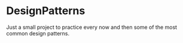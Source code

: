 # DesignPatterns
Just a small project to practice every now and then some of the most common design patterns.
